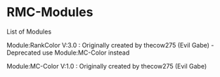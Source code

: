 # RMC-Modules

List of Modules

Module:RankColor V:3.0 : Originally created by thecow275 (Evil Gabe)  -Deprecated use Module:MC-Color instead

Module:MC-Color V:1.0 : Originally created by thecow275 (Evil Gabe)

